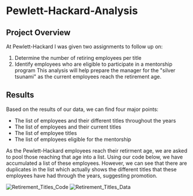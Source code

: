 # Pewlett-Hackard-Analysis

## Project Overview
At Pewlett-Hackard I was given two assignments to follow up on:
  1. Determine the number of retiring employees per title
  2. Identify employees who are eligible to participate in a mentorship program
This analysis will help prepare the manager for the "silver tsunami" as the current employees reach the retirement age.

## Results
Based on the results of our data, we can find four major points:
  - The list of employees and their different titles throughout the years
  - The list of employees and their current titles
  - The list of employee titles
  - The list of employees eligible for the mentorship
  
As the Pewlett-Hackard employees reach their retirment age, we are asked to pool those reaching that age into a list. Using our code below, we have accumulated a list of these employees. However, we can see that there are duplicates in the list which actually shows the different titles that these employees have had through the years, suggesting promotion.

![Retirement_Titles_Code](https://user-images.githubusercontent.com/110737061/192619383-f44dcd80-6c60-4a70-b3f4-7c34c51ffccb.png)
![Retirement_Titles_Data](https://user-images.githubusercontent.com/110737061/192619390-fe0ca40e-1e52-411f-b309-8b542ced0a3f.png)

